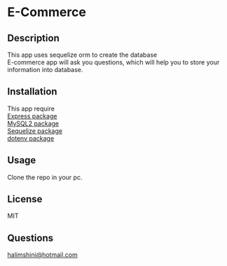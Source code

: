 #  E-Commerce

## Description
This app uses sequelize orm to create the database<br>
E-commerce  app will ask you questions,
which will help you to store your information into database.

## Installation 
This app require <br>
[ Express package](https://www.npmjs.com/package/mysql2)<br>
[ MySQL2 package](https://www.npmjs.com/package/mysql2)<br>
[Sequelize package](https://www.npmjs.com/package/sequelize)<br>
[dotenv package](https://www.npmjs.com/package/dotenv)<br>

## Usage 
Clone the  repo in your pc.

## License
MIT
## Questions
halimshini@hotmail.com

